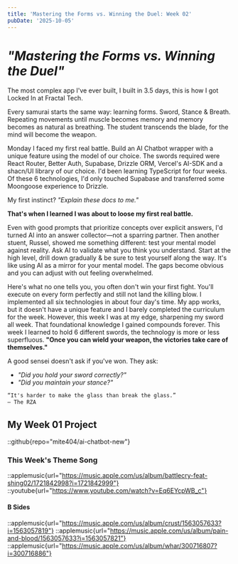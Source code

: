 ```yaml
---
title: 'Mastering the Forms vs. Winning the Duel: Week 02'
pubDate: '2025-10-05'
---
```


# _"Mastering the Forms vs. Winning the Duel"_

The most complex app I've ever built, I built in 3.5 days, this is how I got Locked In at Fractal Tech.

Every samurai starts the same way: learning forms. Sword, Stance & Breath. Repeating movements until muscle becomes memory and memory becomes as natural as breathing. The student transcends the blade, for the mind will become the weapon.

Monday I faced my first real battle. Build an AI Chatbot wrapper with a unique feature using the model of our choice. The swords required were React Router, Better Auth, Supabase, Drizzle ORM, Vercel's AI-SDK and a shacn/UI library of our choice. I'd been learning TypeScript for four weeks. Of these 6 technologies, I'd only touched Supabase and transferred some Moongoose experience to Drizzle.

My first instinct? _"Explain these docs to me."_

**That's when I learned I was about to loose my first real battle.**

Even with good prompts that prioritize concepts over explicit answers, I'd turned AI into an answer collector—not a sparring partner. Then another stuent, Russel, showed me something different: test your mental model against reality. Ask AI to validate what you think you understand. Start at the high level, drill down gradually & be sure to test yourself along the way. It's like using AI as a mirror for your mental model. The gaps become obvious and you can adjust with out feeling overwhelmed.

Here's what no one tells you, you often don't win your first fight. You'll execute on every form perfectly and still not land the killing blow. I implemented all six technologies in about four day's time. My app works, but it doesn't have a unique feature and I barely completed the curriculum for the week. However, this week I was at my edge, sharpening my sword all week. That foundational knowledge I gained compounds forever. This week I learned to hold 6 different swords, the technology is more or less superfluous. **"Once you can wield your weapon, the victories take care of themselves."**

A good sensei doesn't ask if you've won. They ask:

- _"Did you hold your sword correctly?"_
- _"Did you maintain your stance?"_

```markdown
“It's harder to make the glass than break the glass.”
― The RZA
```

## My Week 01 Project

::github{repo="mite404/ai-chatbot-new"}

### This Week's Theme Song

::applemusic{url="https://music.apple.com/us/album/battlecry-feat-shing02/1721842998?i=1721842999"}
::youtube{url="https://www.youtube.com/watch?v=Eq6EYcpWB_c"}

#### B Sides

::applemusic{url="https://music.apple.com/us/album/crust/1563057633?i=1563057819"}
::applemusic{url="https://music.apple.com/us/album/pain-and-blood/1563057633?i=1563057821"}
::applemusic{url="https://music.apple.com/us/album/whar/300716807?i=300716886"}

